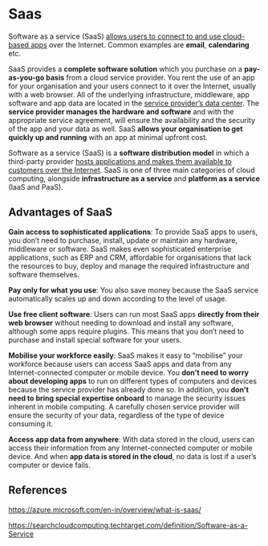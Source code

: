 # Saas

Software as a service (SaaS) <u>allows users to connect to and use cloud-based apps</u> over the Internet. Common examples are **email**, **calendaring** etc.

SaaS provides a **complete software solution** which you purchase on a **pay-as-you-go basis** from a cloud service provider. You rent the use of an app for your organisation and your users connect to it over the Internet, usually with a web browser. All of the underlying infrastructure, middleware, app software and app data are located in the <u>service provider’s data center</u>. The **service provider manages the hardware and software** and with the appropriate service agreement, will ensure the availability and the security of the app and your data as well. SaaS **allows your organisation to get quickly up and running** with an app at minimal upfront cost.



Software as a service (SaaS) is a **software distribution model** in which a third-party provider <u>hosts applications and makes them available to customers over the Internet</u>. SaaS is one of three main categories of cloud computing, alongside **infrastructure as a service** and **platform as a service** (IaaS and PaaS).





## Advantages of SaaS

**Gain access to sophisticated applications**: To provide SaaS apps to users, you don’t need to purchase, install, update or maintain any hardware, middleware or software. SaaS makes even sophisticated enterprise applications, such as ERP and CRM, affordable for organisations that lack the resources to buy, deploy and manage the required infrastructure and software themselves.

**Pay only for what you use**: You also save money because the SaaS service automatically scales up and down according to the level of usage.

**Use free client software**: Users can run most SaaS apps **directly from their web browser** without needing to download and install any software, although some apps require plugins. This means that you don’t need to purchase and install special software for your users.

**Mobilise your workforce easily**:  SaaS makes it easy to “mobilise” your workforce because users can access SaaS apps and data from any Internet-connected computer or mobile device. You **don’t need to worry about developing apps** to run on different types of computers and devices because the service provider has already done so. In addition, you **don’t need to bring special expertise onboard** to manage the security issues inherent in mobile computing. A carefully chosen service provider will ensure the security of your data, regardless of the type of device consuming it.

**Access app data from anywhere**: With data stored in the cloud, users can access their information from any Internet-connected computer or mobile device. And when **app data is stored in the cloud**, no data is lost if a user’s computer or device fails.





## References

https://azure.microsoft.com/en-in/overview/what-is-saas/

https://searchcloudcomputing.techtarget.com/definition/Software-as-a-Service